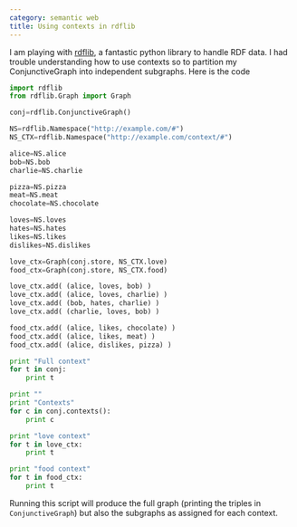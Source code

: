 ```yaml
---
category: semantic web
title: Using contexts in rdflib
---
```


I am playing with [rdflib](http://rdflib.net), a fantastic python
library to handle RDF data. I had trouble understanding how to use
contexts so to partition my ConjunctiveGraph into independent subgraphs.
Here is the code

```python
import rdflib
from rdflib.Graph import Graph

conj=rdflib.ConjunctiveGraph()

NS=rdflib.Namespace("http://example.com/#")
NS_CTX=rdflib.Namespace("http://example.com/context/#")

alice=NS.alice
bob=NS.bob
charlie=NS.charlie

pizza=NS.pizza
meat=NS.meat
chocolate=NS.chocolate

loves=NS.loves
hates=NS.hates
likes=NS.likes
dislikes=NS.dislikes

love_ctx=Graph(conj.store, NS_CTX.love)
food_ctx=Graph(conj.store, NS_CTX.food)

love_ctx.add( (alice, loves, bob) )
love_ctx.add( (alice, loves, charlie) )
love_ctx.add( (bob, hates, charlie) )
love_ctx.add( (charlie, loves, bob) )

food_ctx.add( (alice, likes, chocolate) )
food_ctx.add( (alice, likes, meat) )
food_ctx.add( (alice, dislikes, pizza) )

print "Full context"
for t in conj:
    print t

print ""
print "Contexts"
for c in conj.contexts():
    print c

print "love context"
for t in love_ctx:
    print t

print "food context"
for t in food_ctx:
    print t
```

Running this script will produce the full graph (printing the triples in
`ConjunctiveGraph`) but also the subgraphs as assigned for each context.
